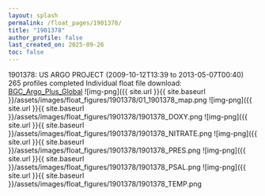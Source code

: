 ```yaml
---
layout: splash
permalink: /float_pages/1901378/
title: "1901378"
author_profile: false
last_created_on: 2025-09-26
toc: false
---
```

 
1901378: US ARGO PROJECT (2009-10-12T13:39 to 2013-05-07T00:40)
265 profiles completed
Individual float file download: [BGC_Argo_Plus_Global](https://ftp.soest.hawaii.edu/bgc_argo_plus/Individual_Floats/outliers_removed/1901378_Sprof_processed.nc)
![img-png]({{ site.url }}{{ site.baseurl }}/assets/images/float_figures/1901378/01_1901378_map.png
![img-png]({{ site.url }}{{ site.baseurl }}/assets/images/float_figures/1901378/1901378_DOXY.png
![img-png]({{ site.url }}{{ site.baseurl }}/assets/images/float_figures/1901378/1901378_NITRATE.png
![img-png]({{ site.url }}{{ site.baseurl }}/assets/images/float_figures/1901378/1901378_PRES.png
![img-png]({{ site.url }}{{ site.baseurl }}/assets/images/float_figures/1901378/1901378_PSAL.png
![img-png]({{ site.url }}{{ site.baseurl }}/assets/images/float_figures/1901378/1901378_TEMP.png
